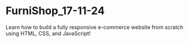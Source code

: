 # FurniShop_17-11-24
Learn how to build a fully responsive e-commerce website from scratch using HTML, CSS, and JavaScript!
